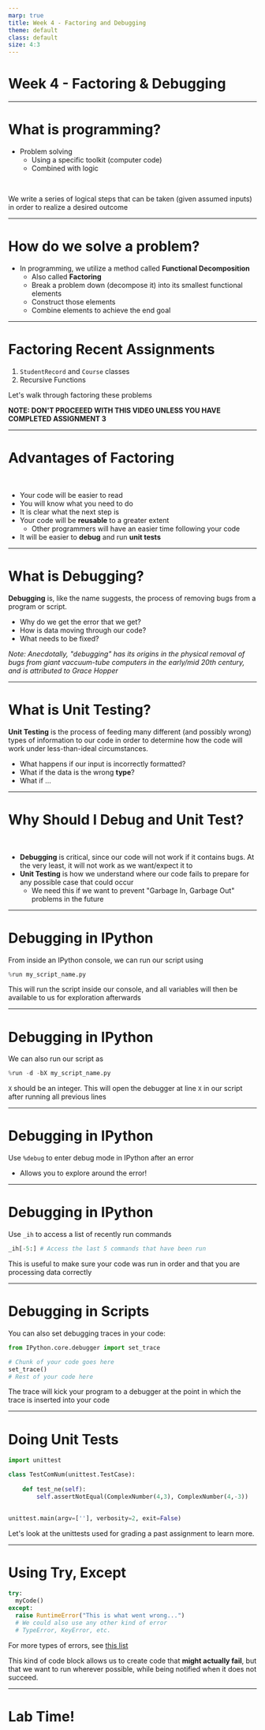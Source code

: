 ```yaml
---
marp: true
title: Week 4 - Factoring and Debugging
theme: default
class: default
size: 4:3
---
```


# Week 4 - Factoring & Debugging


---

# What is programming?

- Problem solving
	- Using a specific toolkit (computer code)
	- Combined with logic

<br>

We write a series of logical steps that can be taken (given assumed inputs) in order to realize a desired outcome


---

# How do we solve a problem?

- In programming, we utilize a method called **Functional Decomposition**
	- Also called **Factoring**
	- Break a problem down (decompose it) into its smallest functional elements
	- Construct those elements
	- Combine elements to achieve the end goal

---

# Factoring Recent Assignments

1) `StudentRecord` and `Course` classes
2) Recursive Functions

Let's walk through factoring these problems

**NOTE: DON'T PROCEEED WITH THIS VIDEO UNLESS YOU HAVE COMPLETED ASSIGNMENT 3**


---

# Advantages of Factoring

<br>

- Your code will be easier to read
- You will know what you need to do
- It is clear what the next step is
- Your code will be **reusable** to a greater extent
	- Other programmers will have an easier time following your code
- It will be easier to **debug** and run **unit tests**

---

# What is Debugging?

**Debugging** is, like the name suggests, the process of removing bugs from a program or script.

- Why do we get the error that we get?
- How is data moving through our code?
- What needs to be fixed?


*Note: Anecdotally, "debugging" has its origins in the physical removal of bugs from giant vaccuum-tube computers in the early/mid 20th century, and is attributed to Grace Hopper*

---

# What is Unit Testing?

**Unit Testing** is the process of feeding many different (and possibly wrong) types of information to our code in order to determine how the code will work under less-than-ideal circumstances.

- What happens if our input is incorrectly formatted?
- What if the data is the wrong **type**?
- What if ...

---

# Why Should I Debug and Unit Test?

<br>

- **Debugging** is critical, since our code will not work if it contains bugs. At the very least, it will not work as we want/expect it to
- **Unit Testing** is how we understand where our code fails to prepare for any possible case that could occur
	- We need this if we want to prevent "Garbage In, Garbage Out" problems in the future


---

<!-- # Moving from Mimir Notebooks to a Debugger

<br>

In order to be better able to use these functions, we may need to leave Mimir Notebooks behind (although it is all [possible](http://www.christianlong.com/blog/ipdb-the-ipython-debugger.html) there, just harder to work with).

Let's work through some code, in order to learn how to debug it.

--- 

# Doing Debugging in Notebooks

---
-->

# Debugging in IPython

From inside an IPython console, we can run our script using 

```python
%run my_script_name.py
```

This will run the script inside our console, and all variables will then be available to us for exploration afterwards

---

# Debugging in IPython

We can also run our script as

```python
%run -d -bX my_script_name.py
```

`X` should be an integer. This will open the debugger at line `X` in our script after running all previous lines

---

# Debugging in IPython

Use `%debug` to enter debug mode in IPython after an error
- Allows you to explore around the error!

---

# Debugging in IPython

Use `_ih` to access a list of recently run commands

```python
_ih[-5:] # Access the last 5 commands that have been run
```

This is useful to make sure your code was run in order and that you are processing data correctly

---
# Debugging in Scripts
You can also set debugging traces in your code:

```python
from IPython.core.debugger import set_trace

# Chunk of your code goes here
set_trace()
# Rest of your code here
```
The trace will kick your program to a debugger at the point in which the trace is inserted into your code

---

# Doing Unit Tests

```python
import unittest

class TestComNum(unittest.TestCase): 
    
    def test_ne(self):
        self.assertNotEqual(ComplexNumber(4,3), ComplexNumber(4,-3))
        

unittest.main(argv=[''], verbosity=2, exit=False)
```

Let's look at the unittests used for grading a past assignment to learn more.

---

# Using Try, Except

```python
try:
  myCode()
except:
  raise RuntimeError("This is what went wrong...")
  # We could also use any other kind of error
  # TypeError, KeyError, etc.
```

For more types of errors, see [this list](https://www.programiz.com/python-programming/exceptions)

This kind of code block allows us to create code that **might actually fail**, but that we want to run wherever possible, while being notified when it does not succeed.

<!-- ---

### Bonus Work

Choose one of your lab/homework assignments from earlier in the semester.
1) Factor the code (if you didn't do so before)
2) Debug any problems that you may not have resolved during that assignment
3) Leave yourself comments explaining your changes. -->

---

# Lab Time!